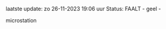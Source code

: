 laatste update: 
zo 26-11-2023 19:06   uur 
Status: FAALT - geel - 
<div class="service Y">microstation</div>